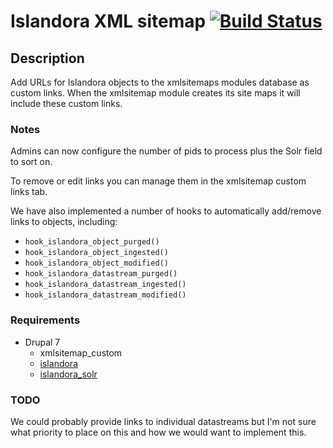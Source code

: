 # Islandora XML sitemap [![Build Status](https://travis-ci.org/Islandora/islandora_xmlsitemap.png?branch=7.x)](https://travis-ci.org/Islandora/islandora_xmlsitemap)

## Description
Add URLs for Islandora objects to the xmlsitemaps modules database as custom links.  When the xmlsitemap module creates its site maps it will include these custom links.

### Notes

Admins can now configure the number of pids to process plus the Solr field to sort on.

To remove or edit links you can manage them in the xmlsitemap custom links tab.

We have also implemented a number of hooks to automatically add/remove links to
objects, including:
* `hook_islandora_object_purged()`
* `hook_islandora_object_ingested()`
* `hook_islandora_object_modified()`
* `hook_islandora_datastream_purged()`
* `hook_islandora_datastream_ingested()`
* `hook_islandora_datastream_modified()`

### Requirements

* Drupal 7
  * xmlsitemap_custom
  * [islandora](http://github.com/Islanora/islandora)
  * [islandora_solr](http://github.com/Islandora/islandora_solr_search)

### TODO

We could probably provide links to individual datastreams but I'm not sure what
priority to place on this and how we would want to implement this.
